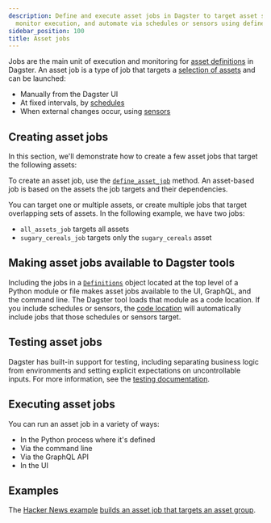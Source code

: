 ```yaml
---
description: Define and execute asset jobs in Dagster to target asset selections,
  monitor execution, and automate via schedules or sensors using define_asset_job.
sidebar_position: 100
title: Asset jobs
---
```

Jobs are the main unit of execution and monitoring for [asset definitions](/guides/build/assets/defining-assets) in Dagster. An asset job is a type of job that targets a [selection of assets](/guides/build/assets/asset-selection-syntax) and can be launched:

- Manually from the Dagster UI
- At fixed intervals, by [schedules](/guides/automate/schedules)
- When external changes occur, using [sensors](/guides/automate/sensors)

## Creating asset jobs

In this section, we'll demonstrate how to create a few asset jobs that target the following assets:

<CodeExample path="docs_snippets/docs_snippets/guides/data-modeling/asset-jobs/asset-jobs.py" language="python" startAfter="start_marker_assets" endBefore="end_marker_assets" />

To create an asset job, use the [`define_asset_job`](/api/dagster/assets#dagster.define_asset_job) method. An asset-based job is based on the assets the job targets and their dependencies.

You can target one or multiple assets, or create multiple jobs that target overlapping sets of assets. In the following example, we have two jobs:

- `all_assets_job` targets all assets
- `sugary_cereals_job` targets only the `sugary_cereals` asset

<CodeExample path="docs_snippets/docs_snippets/guides/data-modeling/asset-jobs/asset-jobs.py" language="python" startAfter="start_marker_jobs" endBefore="end_marker_jobs" />

## Making asset jobs available to Dagster tools

Including the jobs in a [`Definitions`](/api/dagster/definitions) object located at the top level of a Python module or file makes asset jobs available to the UI, GraphQL, and the command line. The Dagster tool loads that module as a code location. If you include schedules or sensors, the [code location](/guides/deploy/code-locations) will automatically include jobs that those schedules or sensors target.

<CodeExample path="docs_snippets/docs_snippets/concepts/assets/jobs_to_definitions.py" />

## Testing asset jobs

Dagster has built-in support for testing, including separating business logic from environments and setting explicit expectations on uncontrollable inputs. For more information, see the [testing documentation](/guides/test).

## Executing asset jobs

You can run an asset job in a variety of ways:

- In the Python process where it's defined
- Via the command line
- Via the GraphQL API
- In the UI

## Examples

The [Hacker News example](https://github.com/dagster-io/dagster/tree/master/examples/project_fully_featured) [builds an asset job that targets an asset group](https://github.com/dagster-io/dagster/blob/master/examples/project_fully_featured/project_fully_featured/jobs.py).
